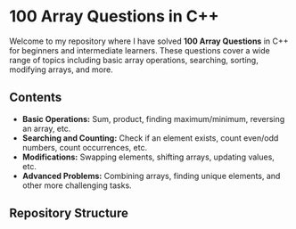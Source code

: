 # 100 Array Questions in C++

Welcome to my repository where I have solved **100 Array Questions** in C++ for beginners and intermediate learners. These questions cover a wide range of topics including basic array operations, searching, sorting, modifying arrays, and more.

## Contents

- **Basic Operations:** Sum, product, finding maximum/minimum, reversing an array, etc.
- **Searching and Counting:** Check if an element exists, count even/odd numbers, count occurrences, etc.
- **Modifications:** Swapping elements, shifting arrays, updating values, etc.
- **Advanced Problems:** Combining arrays, finding unique elements, and other more challenging tasks.

## Repository Structure


